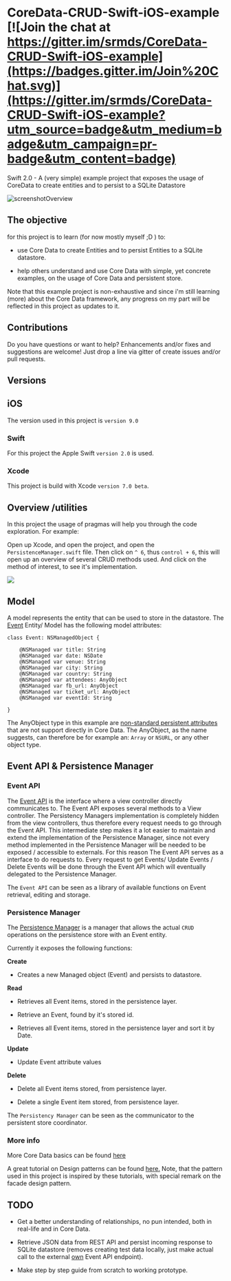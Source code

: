 # CoreData-CRUD-Swift-iOS-example [![Join the chat at https://gitter.im/srmds/CoreData-CRUD-Swift-iOS-example](https://badges.gitter.im/Join%20Chat.svg)](https://gitter.im/srmds/CoreData-CRUD-Swift-iOS-example?utm_source=badge&utm_medium=badge&utm_campaign=pr-badge&utm_content=badge)


Swift 2.0 - A (very simple) example project that exposes the usage of CoreData to create entities and to persist to a SQLite Datastore

![screenshotOverview](http://i.imgur.com/V0OUsC3.jpg)
## The objective

for this project is to learn (for now mostly myself ;D ) to:

- use Core Data to create Entities and to persist Entities to a SQLite datastore.

- help others understand and use Core Data with simple, yet concrete examples, on the usage of Core Data and persistent
  store.
  
Note that this example project is non-exhaustive and since i'm still learning (more) about the Core Data framework,
any progress on my part will be reflected in this project as updates to it. 


## Contributions

Do you have questions or want to help? Enhancements and/or fixes and suggestions are welcome! Just drop a line via gitter of create issues and/or pull requests.


## Versions

## iOS

The version used in this project is `version 9.0`

### Swift

For this project the Apple Swift `version 2.0` is used. 

### Xcode	

This project is build with Xcode `version 7.0 beta`.

## Overview /utilities

In this project the usage of pragmas will help you through the code exploration. For example:

Open up Xcode, and open the project, and open the `PersistenceManager.swift` file.
Then click on `^ 6`, thus `control + 6`, this will open up an overview of several CRUD methods used.
And click on the method of interest, to see it's implementation.

![](http://i.imgur.com/IItWYVW.png)

## Model

A model represents the entity that can be used to store in the datastore.
The [Event](https://github.com/srmds/CoreData-CRUD-Swift-iOS-example/blob/master/CoreDataCRUD/Event.swift) Entity/ Model has the following model attributes:

	class Event: NSManagedObject {
	
	    @NSManaged var title: String
	    @NSManaged var date: NSDate
	    @NSManaged var venue: String
	    @NSManaged var city: String
	    @NSManaged var country: String
	    @NSManaged var attendees: AnyObject
	    @NSManaged var fb_url: AnyObject
	    @NSManaged var ticket_url: AnyObject
	    @NSManaged var eventId: String
	
	}
	
The AnyObject type in this example are [non-standard persistent attributes](https://developer.apple.com/library/mac/documentation/Cocoa/Conceptual/CoreData/Articles/cdNSAttributes.html) that are not support directly in Core Data. The AnyObject, as the name suggests, can therefore be for example an: `Array` or `NSURL`, or any other object type.


## Event API & Persistence Manager
 
### Event API

The [Event API](https://github.com/srmds/CoreData-CRUD-Swift-2.0-example/blob/master/CoreDataCRUD/EventAPI.swift)
is the interface where a view controller directly communicates to. The Event API exposes several methods to a View controller. The Persistency Managers implementation is completely hidden from the view controllers, thus therefore
every request needs to go through the Event API. This intermediate step makes it a lot easier to
maintain and extend the implementation of the Persistence Manager, since not every method implemented in the Persistence Manager will be needed to be exposed / accessible to externals. For this reason The Event API serves as a interface to do requests to. Every request to get Events/ Update Events / Delete Events will be done through the Event API which will eventually delegated to the Persistence Manager.

The `Event API` can be seen as a library of available functions on Event retrieval, editing and storage. 

### Persistence Manager

The [Persistence Manager](https://github.com/srmds/CoreData-CRUD-Swift-2.0-example/blob/master/CoreDataCRUD/PersistenceManager.swift) is a manager that allows the actual `CRUD` operations on the persistence store with an Event entity.

Currently it exposes the following functions:

**Create**

* Creates a new Managed object (Event) and persists to datastore.

**Read**

* Retrieves all Event items, stored in the persistence layer.

* Retrieve an Event, found by it's stored id.

* Retrieves all Event items, stored in the persistence layer and sort it by Date.

**Update**

*  Update Event attribute values

**Delete**

* Delete all Event items stored, from persistence layer.

* Delete a single Event item stored, from persistence layer.


The `Persistency Manager` can be seen as the communicator to the persistent store coordinator.

### More info 
More Core Data basics can be found [here](https://developer.apple.com/library/ios/documentation/Cocoa/Conceptual/CoreData/Articles/cdBasics.html#//apple_ref/doc/uid/TP40001650-TP1)

A great tutorial on Design patterns can be found [here.](http://www.raywenderlich.com/86477/introducing-ios-design-patterns-in-swift-part-1)
Note, that the pattern used in this project is inspired by these tutorials, with special remark on the facade design pattern.

## TODO

- Get a better understanding of relationships, no pun intended, both in real-life and in Core Data.

- Retrieve JSON data from REST API and persist incoming response to SQLite datastore (removes creating test data locally, just make actual call to the external [own](https://flow-api.herokuapp.com) Event API endpoint).

- Make step by step guide from scratch to working prototype.

